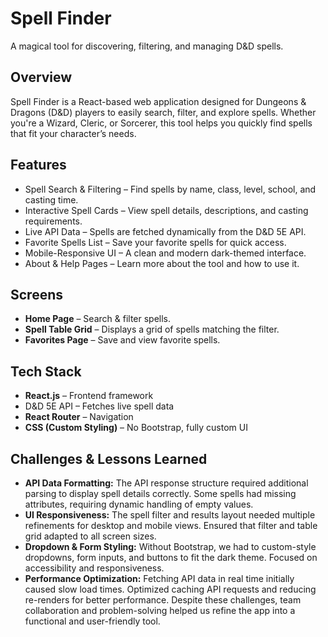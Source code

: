 #  Spell Finder
A magical tool for discovering, filtering, and managing D&D spells.

##  Overview
Spell Finder is a React-based web application designed for Dungeons & Dragons (D&D) players to easily search, filter, and explore spells. Whether you're a Wizard, Cleric, or Sorcerer, this tool helps you quickly find spells that fit your character’s needs.

##  Features
- Spell Search & Filtering – Find spells by name, class, level, school, and casting time.
-  Interactive Spell Cards – View spell details, descriptions, and casting requirements.
-  Live API Data – Spells are fetched dynamically from the D&D 5E API.
-  Favorite Spells List – Save your favorite spells for quick access.
-  Mobile-Responsive UI – A clean and modern dark-themed interface.
-  About & Help Pages – Learn more about the tool and how to use it.

##  Screens
- **Home Page** – Search & filter spells.
- **Spell Table Grid** – Displays a grid of spells matching the filter.
- **Favorites Page** – Save and view favorite spells.

##  Tech Stack
-  **React.js** – Frontend framework
-  D&D 5E API – Fetches live spell data
-  **React Router** – Navigation
-  **CSS (Custom Styling)** – No Bootstrap, fully custom UI

##  Challenges & Lessons Learned
-  **API Data Formatting:**
The API response structure required additional parsing to display spell details correctly.
Some spells had missing attributes, requiring dynamic handling of empty values.
-  **UI Responsiveness:**
The spell filter and results layout needed multiple refinements for desktop and mobile views.
Ensured that filter and table grid adapted to all screen sizes.
-  **Dropdown & Form Styling:**
Without Bootstrap, we had to custom-style dropdowns, form inputs, and buttons to fit the dark theme.
Focused on accessibility and responsiveness.
-  **Performance Optimization:**
Fetching API data in real time initially caused slow load times.
Optimized caching API requests and reducing re-renders for better performance.
Despite these challenges, team collaboration and problem-solving helped us refine the app into a functional and user-friendly tool.

